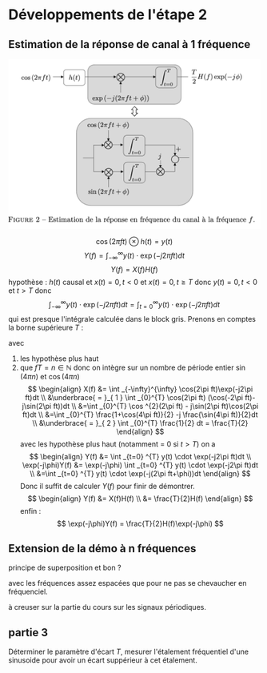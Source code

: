 # Développements de l'étape 2


## Estimation de la réponse de canal à 1 fréquence


![bla](./images/image.png)

$$
\cos(2\pi ft) \otimes h(t) = y(t)
$$
$$
Y(f) = \int _{-\infty} ^{\infty} y(t) \cdot \exp(-j2\pi ft)dt
$$
$$
Y(f) = X(f)H(f)
$$
hypothèse : $h(t)$ causal et $x(t)=0, t<0$  et $x(t) = 0, t\geq T$
donc $y(t) = 0, t<0$ et $t>T$
donc 
$$\int _{-\infty} ^{\infty} y(t) \cdot \exp(-j2\pi ft)dt = \int _{t=0} ^{\infty} y(t) \cdot \exp(-j2\pi ft)dt$$
qui est presque l'intégrale calculée dans le block gris.
Prenons en comptes la borne supérieure $T$ :

avec
1. les hypothèse plus haut
2. que $fT=n \in\mathbb{N}$ donc on intègre sur un nombre de période entier $\sin(4\pi n)$ et $\cos(4\pi n)$
$$
\begin{align}
X(f) &= \int _{-\infty}^{\infty} \cos(2\pi ft)\exp(-j2\pi ft)dt \\
&\underbrace{ = }_{ 1 } \int _{0}^{T} \cos(2\pi ft) (\cos(-2\pi ft)-j\sin(2\pi ft))dt \\
&=\int _{0}^{T} \cos ^{2}(2\pi ft) - j\sin(2\pi ft)\cos(2\pi ft)dt \\
&=\int _{0}^{T} \frac{1+\cos(4\pi ft)}{2} -j \frac{\sin(4\pi ft)}{2}dt \\
&\underbrace{ = }_{ 2 } \int _{0}^{T} \frac{1}{2} dt = \frac{T}{2}
\end{align}
$$
avec les hypothèse plus haut (notamment = 0 si $t>T$) on a
$$
\begin{align}
Y(f) &= \int _{t=0} ^{T} y(t) \cdot \exp(-j2\pi ft)dt \\
\exp(-j\phi)Y(f) &= \exp(-j\phi) \int _{t=0} ^{T} y(t) \cdot \exp(-j2\pi ft)dt \\
&=\int _{t=0} ^{T} y(t) \cdot \exp(-j(2\pi ft+\phi))dt
\end{align}
$$
Donc il suffit de calculer $Y(f)$ pour finir de démontrer.
$$
\begin{align}
Y(f) &= X(f)H(f) \\
&= \frac{T}{2}H(f)
\end{align}
$$
enfin :
$$
\exp(-j\phi)Y(f) = \frac{T}{2}H(f)\exp(-j\phi)
$$


## Extension de la démo à n fréquences
principe de superposition et bon ?

avec les fréquences assez espacées que pour ne pas se chevaucher en fréquenciel.

à creuser sur la partie du cours sur les signaux périodiques.


## partie 3

Déterminer le paramètre d'écart $T$, mesurer l'étalement fréquentiel d'une sinusoide pour avoir
 un écart suppérieur à cet étalement.